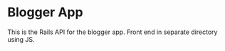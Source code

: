 # Blogger App

This is the Rails API for the blogger app. Front end in separate directory using JS.


